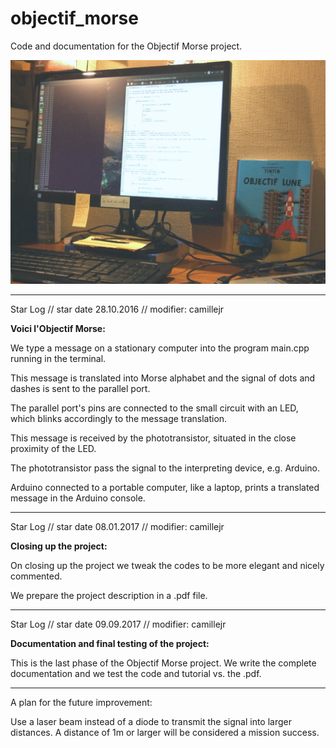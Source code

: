 # objectif_morse
Code and documentation for the Objectif Morse project.

![Screenshot](objectifmorse.jpg)

---------------------------------------------------------------------

Star Log // star date 28.10.2016 // modifier: camillejr

**Voici l'Objectif Morse:**

We type a message on a stationary computer into the program main.cpp
running in the terminal.

This message is translated into Morse alphabet and the signal of dots
and dashes is sent to the parallel port.

The parallel port's pins are connected to the small circuit with
an LED, which blinks accordingly to the message translation.

This message is received by the phototransistor, situated in the
close proximity of the LED.

The phototransistor pass the signal to the interpreting device,
e.g. Arduino.

Arduino connected to a portable computer, like a laptop, prints
a translated message in the Arduino console.

---------------------------------------------------------------------

Star Log // star date 08.01.2017 // modifier: camillejr

**Closing up the project:**

On closing up the project we tweak the codes to be more elegant and
nicely commented.

We prepare the project description in a .pdf file.

---------------------------------------------------------------------

Star Log // star date 09.09.2017 // modifier: camillejr

**Documentation and final testing of the project:**

This is the last phase of the Objectif Morse project. We write the complete documentation and we test the code and tutorial vs. the .pdf.

---------------------------------------------------------------------
A plan for the future improvement:

Use a laser beam instead of a diode to transmit the signal into
larger distances. A distance of 1m or larger will be considered
a mission success.
